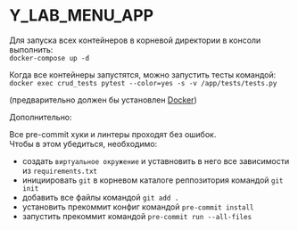 # Y_LAB_MENU_APP
Для запуска всех контейнеров в корневой директории в консоли выполнить:<br>
`docker-compose up -d`<br>

Когда все контейнеры запустятся, можно запустить тесты командой:<br>
`docker exec crud_tests pytest --color=yes -s -v /app/tests/tests.py`<br>

(предварительно должен бы установлен <a href="https://www.docker.com/">Docker<a>)

Дополнительно:<br>

Все pre-commit хуки и линтеры проходят без ошибок.<br>
Чтобы в этом убедиться, необходимо: 
- создать `виртуальное окружение` и уставновить в него все зависимости из `requirements.txt`
- инициировать `git` в корневом каталоге реппозитория командой `git init`
- добавить все файлы командой `git add . `
- установить прекоммит конфиг командой `pre-commit install`
- запустить прекоммит командой `pre-commit run --all-files`


